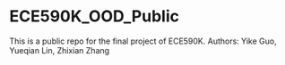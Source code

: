 # ECE590K_OOD_Public
This is a public repo for the final project of ECE590K.
Authors: Yike Guo, Yueqian Lin, Zhixian Zhang
